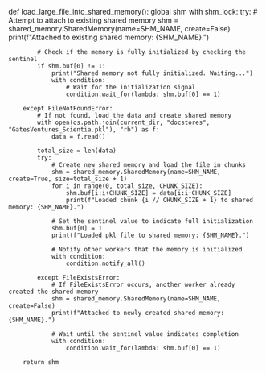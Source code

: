 def load_large_file_into_shared_memory():
    global shm
    with shm_lock:
        try:
            # Attempt to attach to existing shared memory
            shm = shared_memory.SharedMemory(name=SHM_NAME, create=False)
            print(f"Attached to existing shared memory: {SHM_NAME}.")
            
            # Check if the memory is fully initialized by checking the sentinel
            if shm.buf[0] != 1:
                print("Shared memory not fully initialized. Waiting...")
                with condition:
                    # Wait for the initialization signal
                    condition.wait_for(lambda: shm.buf[0] == 1)

        except FileNotFoundError:
            # If not found, load the data and create shared memory
            with open(os.path.join(current_dir, "docstores", "GatesVentures_Scientia.pkl"), "rb") as f:
                data = f.read()

            total_size = len(data)
            try:
                # Create new shared memory and load the file in chunks
                shm = shared_memory.SharedMemory(name=SHM_NAME, create=True, size=total_size + 1)
                for i in range(0, total_size, CHUNK_SIZE):
                    shm.buf[i:i+CHUNK_SIZE] = data[i:i+CHUNK_SIZE]
                    print(f"Loaded chunk {i // CHUNK_SIZE + 1} to shared memory: {SHM_NAME}.")

                # Set the sentinel value to indicate full initialization
                shm.buf[0] = 1
                print(f"Loaded pkl file to shared memory: {SHM_NAME}.")

                # Notify other workers that the memory is initialized
                with condition:
                    condition.notify_all()
                
            except FileExistsError:
                # If FileExistsError occurs, another worker already created the shared memory
                shm = shared_memory.SharedMemory(name=SHM_NAME, create=False)
                print(f"Attached to newly created shared memory: {SHM_NAME}.")
                
                # Wait until the sentinel value indicates completion
                with condition:
                    condition.wait_for(lambda: shm.buf[0] == 1)

        return shm
